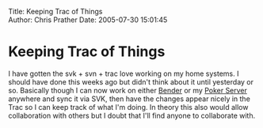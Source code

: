 Title: Keeping Trac of Things  
Author: Chris Prather
Date: 2005-07-30 15:01:45

# Keeping Trac of Things
I have gotten the svk + svn + trac love working on my home systems. I should have done this weeks ago but didn't think about it until yesterday or so. Basically though I can now work on either <a href="http://trac.home.prather.org/bender">Bender</a> or my <a href="http://trac.home.prather.org/poker">Poker Server</a> anywhere and sync it via SVK, then have the changes appear nicely in the Trac so I can keep track of what I'm doing. In theory this also would allow collaboration with others but I doubt that I'll find anyone to collaborate with.

